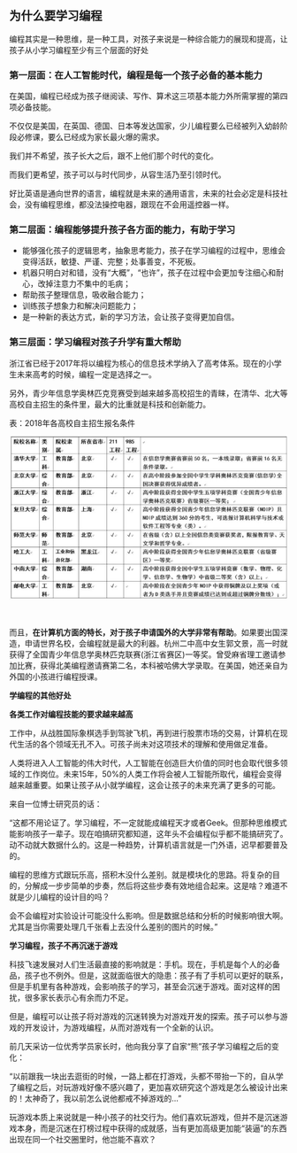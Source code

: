 ## 为什么要学习编程

编程其实是一种思维，是一种工具，对孩子来说是一种综合能力的展现和提高，让孩子从小学习编程至少有三个层面的好处



### 第一层面：在人工智能时代，编程是每一个孩子必备的基本能力

在美国，编程已经成为孩子继阅读、写作、算术这三项基本能力外所需掌握的第四项必备技能。

不仅仅是美国，在英国、德国、日本等发达国家，少儿编程要么已经被列入幼龄阶段必修课，要么已经成为家长最火爆的需求。

我们并不希望，孩子长大之后，跟不上他们那个时代的变化。

而我们更希望，孩子可以与时代同步，从容生活乃至引领时代。

好比英语是通向世界的语言，编程就是未来的通用语言，未来的社会必定是科技社会，没有编程思维，都没法操控电器，跟现在不会用遥控器一样。



### 第二层面：编程能够提升孩子各方面的能力，有助于学习

- 能够强化孩子的逻辑思考，抽象思考能力，孩子在学习编程的过程中，思维会变得活跃，敏捷、严谨、完整；处事善变，不死板。
- 机器只明白对和错，没有“大概”，“也许”，孩子在过程中会更加专注细心和耐心，改掉注意力不集中的毛病；
- 帮助孩子整理信息，吸收融合能力；
- 训练孩子想象力和解决问题能力；
- 是一种新的表达方式，新的学习方法，会让孩子变得更加自信。



### 第三层面：学习编程对孩子升学有重大帮助

浙江省已经于2017年将以编程为核心的信息技术学纳入了高考体系。现在的小学生未来高考的时候，编程一定是选择之一。

另外，青少年信息学奥林匹克竞赛受到越来越多高校招生的青睐，在清华、北大等高校自主招生的条件里，最大的比重就是科技和创新能力。

表：2018年各高校自主招生报名条件

![zizhuzhaosheng](../images/introduction/zizhuzhaosheng.jpg)

​                                                  

而且，**在计算机方面的特长，对于孩子申请国外的大学非常有帮助**。如果要出国深造，申请世界名校，会编程就是最大的利器。杭州二中高中女生郭文景，高一时就获得了全国青少年信息学奥林匹克联赛(浙江省赛区)一等奖。曾受麻省理工邀请参加比赛，获得北美编程邀请赛第二名，本科被哈佛大学录取。在美国，她还亲自为外国的小孩进行编程授课。

**学编程的其他好处**

**各类工作对编程技能的要求越来越高**

工作中，从战胜国际象棋选手到驾驶飞机，再到进行股票市场的交易，计算机在现代生活的各个领域无孔不入。可孩子尚未对这项技术的理解和使用做足准备。

人类将进入人工智能的伟大时代，人工智能在创造巨大价值的同时也会取代很多领域的工作岗位。未来15年，50%的人类工作将会被人工智能所取代，编程会变得越来越重要。如果让孩子从小就学编程，这会让孩子的未来充满了更多的可能。 

来自一位博士研究员的话：

“这都不用论证了。学习编程，不一定就能成编程天才或者Geek。但那种思维模式能影响孩子一辈子。现在咱搞研究都知道，这年头不会编程似乎都不能搞研究了。动不动就大数据什么的。这是一种趋势，计算机语言就是一门外语，迟早都要普及的。

编程的思维方式跟玩乐高，搭积木没什么差别。就是模块化的思路。将复杂的目的，分解成一步步简单的步奏，然后将这些步奏有效地组合起来。这是啥？难道不就是少儿编程的设计目的吗？

会不会编程对实验设计可能没什么影响。但是数据总结和分析的时候影响很大啊。尤其是当你需要处理几千张看上去没什么差别的图片的时候。”



**学习编程，孩子不再沉迷于游戏**

科技飞速发展对人们生活最直接的影响就是：手机。现在，手机是每个人的必备品，孩子也不例外。但是，这就面临很大的隐患：孩子有了手机可以更好的联系，但是手机里有各种游戏，会影响孩子的学习，甚至会沉迷于游戏。面对这样的困扰，很多家长表示心有余而力不足。

但是，编程可以让孩子将对游戏的沉迷转换为对游戏开发的探索。孩子可以参与游戏的开发设计，为游戏编程，从而对游戏有一个全新的认识。

前几天采访一位优秀学员家长时，他向我分享了自家“熊”孩子学习编程之后的变化：

“以前跟我一块出去逛街的时候，一路上都在打游戏，头都不带抬一下的，自从学了编程之后，对玩游戏好像不感兴趣了，更加喜欢研究这个游戏是怎么被设计出来的！太神奇了，我以前怎么说他都戒不掉游戏的...”

玩游戏本质上来说就是一种小孩子的社交行为。他们喜欢玩游戏，但并不是沉迷游戏本身，而是沉迷在打榜过程中获得的成就感，当有更加高级更加能“装逼”的东西出现在同一个社交圈里时，他岂能不喜欢？

